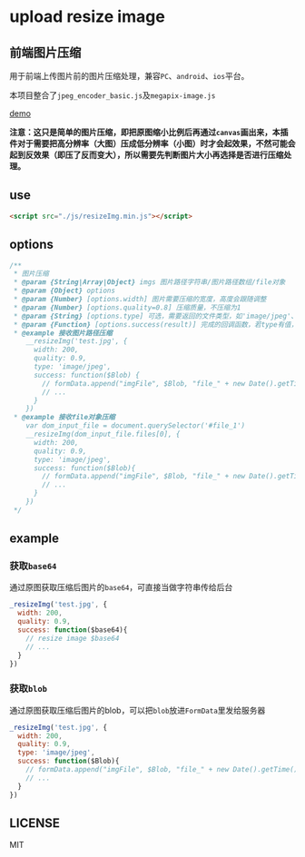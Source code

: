 # upload resize image

## 前端图片压缩

用于前端上传图片前的图片压缩处理，兼容`PC`、`android`、`ios`平台。

本项目整合了`jpeg_encoder_basic.js`及`megapix-image.js`

[demo](http://stsky.cn/demo/resizeimg/)

**注意：这只是简单的图片压缩，即把原图缩小比例后再通过`canvas`画出来，本插件对于需要把高分辨率（大图）压成低分辨率（小图）时才会起效果，不然可能会起到反效果（即压了反而变大），所以需要先判断图片大小再选择是否进行压缩处理。**

## use

```html
<script src="./js/resizeImg.min.js"></script>
```
## options

```js
/**
 * 图片压缩
 * @param {String|Array|Object} imgs 图片路径字符串/图片路径数组/file对象
 * @param {Object} options
 * @param {Number} [options.width] 图片需要压缩的宽度，高度会跟随调整
 * @param {Number} [options.quality=0.8] 压缩质量，不压缩为1
 * @param {String} [options.type] 可选，需要返回的文件类型，如'image/jpeg'、'image/png'等
 * @param {Function} [options.success(result)] 完成的回调函数，若type有值，则返回blob，否则返回base64
 * @example 接收图片路径压缩
    __resizeImg('test.jpg', {
      width: 200,
      quality: 0.9,
      type: 'image/jpeg',
      success: function($Blob) {
        // formData.append("imgFile", $Blob, "file_" + new Date().getTime() + ".jpg");
        // ...
      }
    })
 * @example 接收file对象压缩
    var dom_input_file = document.querySelector('#file_1')
    __resizeImg(dom_input_file.files[0], {
      width: 200,
      quality: 0.9,
      type: 'image/jpeg',
      success: function($Blob){
        // formData.append("imgFile", $Blob, "file_" + new Date().getTime() + ".jpg");
        // ...
      }
    })
 */
```

## example

### 获取`base64`
通过原图获取压缩后图片的`base64`，可直接当做字符串传给后台

```js
_resizeImg('test.jpg', {
  width: 200,
  quality: 0.9,
  success: function($base64){
    // resize image $base64
    // ...
  }
})
```

### 获取`blob`
通过原图获取压缩后图片的blob，可以把`blob`放进`FormData`里发给服务器

```js
_resizeImg('test.jpg', {
  width: 200,
  quality: 0.9,
  type: 'image/jpeg',
  success: function($Blob){
    // formData.append("imgFile", $Blob, "file_" + new Date().getTime() + ".jpg"); 
    // ...
  }
})
```

## LICENSE
MIT
